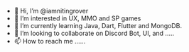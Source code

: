 - 👋 Hi, I’m @iamnitingrover
- 👀 I’m interested in UX, MMO and SP games
- 🌱 I’m currently learning Java, Dart, Flutter and MongoDB.
- 💞️ I’m looking to collaborate on Discord Bot, UI, and .....
- 📫 How to reach me ......

<!---
iamnitingrover/iamnitingrover is a ✨ special ✨ repository because its `README.md` (this file) appears on your GitHub profile.
You can click the Preview link to take a look at your changes.
--->
